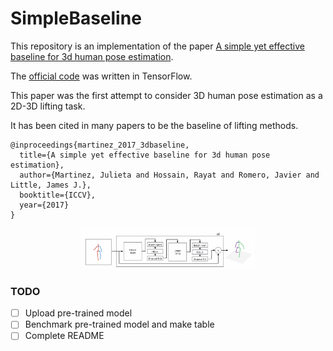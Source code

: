 # SimpleBaseline
This repository is an implementation of the paper [A simple yet effective baseline for 3d human pose estimation](https://arxiv.org/pdf/1705.03098.pdf).

The [official code](https://github.com/una-dinosauria/3d-pose-baseline) was written in TensorFlow.

This paper was the first attempt to consider 3D human pose estimation as a 2D-3D lifting task.

It has been cited in many papers to be the baseline of lifting methods.


```
@inproceedings{martinez_2017_3dbaseline,
  title={A simple yet effective baseline for 3d human pose estimation},
  author={Martinez, Julieta and Hossain, Rayat and Romero, Javier and Little, James J.},
  booktitle={ICCV},
  year={2017}
}
```


<p align="center"><img src="doc/model.png" width="55%" alt="" /></p>



### TODO
- [ ] Upload pre-trained model
- [ ] Benchmark pre-trained model and make table
- [ ] Complete README